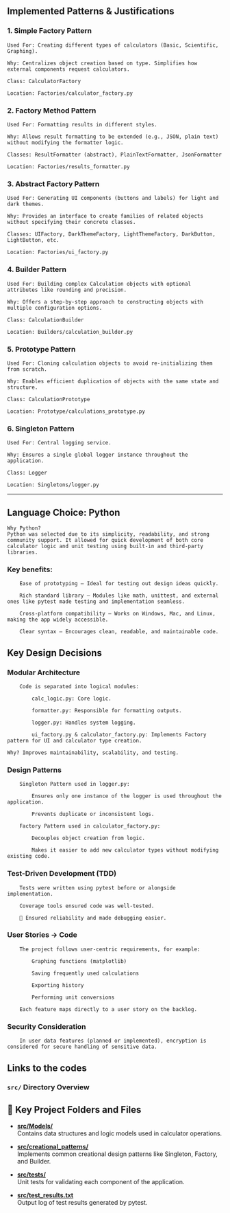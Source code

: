 ## Implemented Patterns & Justifications
### 1. Simple Factory Pattern

    Used For: Creating different types of calculators (Basic, Scientific, Graphing).

    Why: Centralizes object creation based on type. Simplifies how external components request calculators.

    Class: CalculatorFactory

    Location: Factories/calculator_factory.py

### 2. Factory Method Pattern

    Used For: Formatting results in different styles.

    Why: Allows result formatting to be extended (e.g., JSON, plain text) without modifying the formatter logic.

    Classes: ResultFormatter (abstract), PlainTextFormatter, JsonFormatter

    Location: Factories/results_formatter.py

### 3. Abstract Factory Pattern

    Used For: Generating UI components (buttons and labels) for light and dark themes.

    Why: Provides an interface to create families of related objects without specifying their concrete classes.

    Classes: UIFactory, DarkThemeFactory, LightThemeFactory, DarkButton, LightButton, etc.

    Location: Factories/ui_factory.py

### 4. Builder Pattern

    Used For: Building complex Calculation objects with optional attributes like rounding and precision.

    Why: Offers a step-by-step approach to constructing objects with multiple configuration options.

    Class: CalculationBuilder

    Location: Builders/calculation_builder.py

### 5. Prototype Pattern

    Used For: Cloning calculation objects to avoid re-initializing them from scratch.

    Why: Enables efficient duplication of objects with the same state and structure.

    Class: CalculationPrototype

    Location: Prototype/calculations_prototype.py

### 6. Singleton Pattern

    Used For: Central logging service.

    Why: Ensures a single global logger instance throughout the application.

    Class: Logger

    Location: Singletons/logger.py
---
## Language Choice: Python

    Why Python?
    Python was selected due to its simplicity, readability, and strong community support. It allowed for quick development of both core
    calculator logic and unit testing using built-in and third-party libraries.

### Key benefits:

        Ease of prototyping – Ideal for testing out design ideas quickly.

        Rich standard library – Modules like math, unittest, and external ones like pytest made testing and implementation seamless.

        Cross-platform compatibility – Works on Windows, Mac, and Linux, making the app widely accessible.

        Clear syntax – Encourages clean, readable, and maintainable code.

## Key Design Decisions

### Modular Architecture

        Code is separated into logical modules:

            calc_logic.py: Core logic.

            formatter.py: Responsible for formatting outputs.

            logger.py: Handles system logging.

            ui_factory.py & calculator_factory.py: Implements Factory pattern for UI and calculator type creation.

    Why? Improves maintainability, scalability, and testing.

### Design Patterns

        Singleton Pattern used in logger.py:

            Ensures only one instance of the logger is used throughout the application.

            Prevents duplicate or inconsistent logs.

        Factory Pattern used in calculator_factory.py:

            Decouples object creation from logic.

            Makes it easier to add new calculator types without modifying existing code.

### Test-Driven Development (TDD)

        Tests were written using pytest before or alongside implementation.

        Coverage tools ensured code was well-tested.

        🧪 Ensured reliability and made debugging easier.

### User Stories → Code

        The project follows user-centric requirements, for example:

            Graphing functions (matplotlib)

            Saving frequently used calculations

            Exporting history

            Performing unit conversions

        Each feature maps directly to a user story on the backlog.

### Security Consideration

        In user data features (planned or implemented), encryption is considered for secure handling of sensitive data.
## Links to the codes
###  `src/` Directory Overview

## 📁 Key Project Folders and Files

- [**src/Models/**](https://github.com/SiphokaziCele/Assignment3AdvancedCalculator/tree/main/src/models)  
  Contains data structures and logic models used in calculator operations.

- [**src/creational_patterns/**](https://github.com/SiphokaziCele/Assignment3AdvancedCalculator/tree/main/src/creational_patterns)  
  Implements common creational design patterns like Singleton, Factory, and Builder.

- [**src/tests/**](https://github.com/SiphokaziCele/Assignment3AdvancedCalculator/tree/main/src/tests)  
  Unit tests for validating each component of the application.

- [**src/test_results.txt**](https://github.com/SiphokaziCele/Assignment3AdvancedCalculator/blob/main/src/test_results.txt)  
  Output log of test results generated by pytest.

